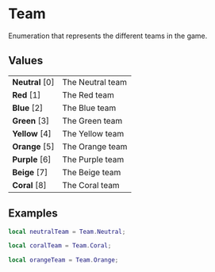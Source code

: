 # Team

Enumeration that represents the different teams in the game.

## Values
| | |
| -------- | ------- |
| <b>Neutral</b> [0]  | The Neutral team |
| <b>Red</b> [1]  | The Red team |
| <b>Blue</b> [2]  | The Blue team |
| <b>Green</b> [3]  | The Green team |
| <b>Yellow</b> [4]  | The Yellow team |
| <b>Orange</b> [5]  | The Orange team |
| <b>Purple</b> [6]  | The Purple team |
| <b>Beige</b> [7]  | The Beige team |
| <b>Coral</b> [8]  | The Coral team |

## Examples
```lua
local neutralTeam = Team.Neutral;

local coralTeam = Team.Coral;

local orangeTeam = Team.Orange;
```